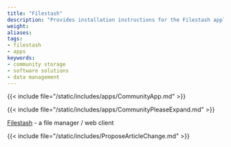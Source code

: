 ```yaml
---
title: "Filestash"
description: "Provides installation instructions for the Filestash application in TrueNAS."
weight: 
aliases:
tags:
- filestash
- apps
keywords:
- community storage
- software solutions
- data management
---
```


{{< include file="/static/includes/apps/CommunityApp.md" >}}

{{< include file="/static/includes/apps/CommunityPleaseExpand.md" >}}

<a href="https://github.com/mickael-kerjean/filestash">Filestash</a> - a file manager / web client

{{< include file="/static/includes/ProposeArticleChange.md" >}}
